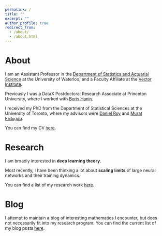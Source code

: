 ```yaml
---
permalink: /
title: ""
excerpt: ""
author_profile: true
redirect_from:
  - /about/
  - /about.html
---
```


# About

I am an Assistant Professor in the [Department of Statistics and Actuarial Science](https://uwaterloo.ca/statistics-and-actuarial-science/) at the University of Waterloo, and a Faculty Affiliate at the [Vector Institute](https://vectorinstitute.ai/). 
<!--  -->

Previously I was a DataX Postdoctoral Research Associate at Princeton University, where I worked with [Boris Hanin](https://boris-hanin.github.io/). 
<!--  -->
I received my PhD from the Department of Statistical Sciences at the University of Toronto, where my advisors were [Daniel Roy](http://danroy.org/) and [Murat Erdogdu](http://www.cs.toronto.edu/~erdogdu/).
<!--  -->
<!-- Prior to my PhD, I received my MSc in Statistics from the same department, and my BASc in [Engineering Science](http://engsci.utoronto.ca/) from University of Toronto.  -->

<!-- Previously I was a Masters student in the same department, during which I worked with [Prof. Jeffrey Rosenthal](http://probability.ca/jeff/). For my undergraduate degree I studied [Engineering Science](http://engsci.utoronto.ca/) at University of Toronto, majoring in Electrical and Computer Engineering. My undergraduate thesis was supervised by [Prof. Christina Christara](http://www.cs.toronto.edu/~ccc/).  -->

You can find my CV [here](files/CV_Mufan_Li.pdf).

# Research

I am broadly interested in **deep learning theory**. 
<!--  -->
Most recently, I have been thinking a lot about **scaling limits** of large neural networks and their training dynamics.

You can find a list of my research work
[here](https://mufan-li.github.io/research/). 
<!-- See also my [Google Scholar](https://scholar.google.com/citations?user=9dSlc_cAAAAJ&hl=en) and [Semantic Scholar](https://www.semanticscholar.org/author/Mufan-Bill-Li/49140558) pages.  -->

# Blog

I attempt to maintain a blog of interesting mathematics I encounter, 
but does not necessarily fit into my research program.
You can find the current list of my blog posts
[here](https://mufan-li.github.io/blog-posts/).

<!-- Masters Research Project - Collaborative Filtering For Student Grade Analysis (2016) \[[Document](files/Mufan_Li_MSc_Report.pdf)\] \[[Code](https://github.com/mufan-li/sg)\]

Undergraduate Thesis - Efficient and Accurate Numerical PDE Methods For Pricing Financial Derivatives (2015) \[[Document](files/Mufan_Li_Undergrad_Thesis.pdf)\] \[[Presentation](files/Mufan_Li_Thesis_Presentation.pdf)\] \[[Code](https://github.com/mufan-li/PDE03)\] -->

<!-- ### Teaching

Teaching assistant positions held:  
STA220 - The Practice of Statistics I - Summer 2016  
STA248 - Statistics for Computer Scientists - Winter 2016  
STA261 - Probability and Statistics II - Winter 2016  
STA304 - Surveys, Sampling, and Observational Data - Winter 2016  
STA247 - Probability with Computer Applications - Fall 2015   -->

<!-- ### Contact me

Email: mufan dot li at mail dot utoronto dot ca -->
<!-- [email@domain.com](mailto:email@domain.com) -->
